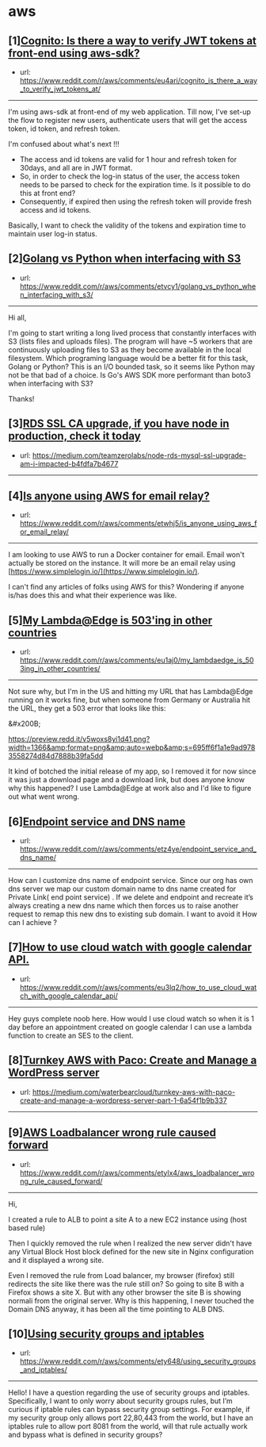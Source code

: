 # aws
## [1][Cognito: Is there a way to verify JWT tokens at front-end using aws-sdk?](https://www.reddit.com/r/aws/comments/eu4ari/cognito_is_there_a_way_to_verify_jwt_tokens_at/)
- url: https://www.reddit.com/r/aws/comments/eu4ari/cognito_is_there_a_way_to_verify_jwt_tokens_at/
---
I'm using aws-sdk at front-end of my web application. Till now, I've set-up the flow to register new users, authenticate users that will get the access token, id token, and refresh token. 

I'm confused about what's next !!!

* The access and id tokens are valid for 1 hour and refresh token for 30days, and all are in JWT format.
* So, in order to check the log-in status of the user,  the access token needs to be parsed to check for the expiration time. Is it possible to do this at front end? 
* Consequently, if expired then using the refresh token will provide fresh access and id tokens.

Basically, I want to check the validity of the tokens and expiration time to maintain user log-in status.
## [2][Golang vs Python when interfacing with S3](https://www.reddit.com/r/aws/comments/etvcy1/golang_vs_python_when_interfacing_with_s3/)
- url: https://www.reddit.com/r/aws/comments/etvcy1/golang_vs_python_when_interfacing_with_s3/
---
Hi all,

I'm going to start writing a long lived process that constantly interfaces with S3 (lists files and uploads files). The program will have \~5 workers that are continuously uploading files to S3 as they become available in the local filesystem. Which programing language would be a better fit for this task, Golang or Python? This is an I/O bounded task, so it seems like Python may not be that bad of a choice. Is Go's AWS SDK more performant than boto3 when interfacing with S3?

Thanks!
## [3][RDS SSL CA upgrade, if you have node in production, check it today](https://www.reddit.com/r/aws/comments/eu0yd3/rds_ssl_ca_upgrade_if_you_have_node_in_production/)
- url: https://medium.com/teamzerolabs/node-rds-mysql-ssl-upgrade-am-i-impacted-b4fdfa7b4677
---

## [4][Is anyone using AWS for email relay?](https://www.reddit.com/r/aws/comments/etwhj5/is_anyone_using_aws_for_email_relay/)
- url: https://www.reddit.com/r/aws/comments/etwhj5/is_anyone_using_aws_for_email_relay/
---
I am looking to use AWS to run a Docker container for email. Email won't actually be stored on the instance. It will more be an email relay using [https://www.simplelogin.io/](https://www.simplelogin.io/).

I can't find any articles of folks using AWS for this? Wondering if anyone is/has does this and what their experience was like.
## [5][My Lambda@Edge is 503'ing in other countries](https://www.reddit.com/r/aws/comments/eu1aj0/my_lambdaedge_is_503ing_in_other_countries/)
- url: https://www.reddit.com/r/aws/comments/eu1aj0/my_lambdaedge_is_503ing_in_other_countries/
---
Not sure why, but I'm in the US and hitting my URL that has Lambda@Edge running on it works fine, but when someone from Germany or Australia hit the URL, they get a 503 error that looks like this:

&amp;#x200B;

https://preview.redd.it/v5woxs8yi1d41.png?width=1366&amp;format=png&amp;auto=webp&amp;s=695ff6f1a1e9ad9783558274d84d7888b39fa5dd

It kind of botched the initial release of my app, so I removed it for now since it was just a download page and a download link, but does anyone know why this happened? I use Lambda@Edge at work also and I'd like to figure out what went wrong.
## [6][Endpoint service and DNS name](https://www.reddit.com/r/aws/comments/etz4ye/endpoint_service_and_dns_name/)
- url: https://www.reddit.com/r/aws/comments/etz4ye/endpoint_service_and_dns_name/
---
How can I customize dns name of endpoint service. Since our org has own dns server we map our custom domain name to dns name created for Private Link( end point service) . If we delete and endpoint and recreate it’s always creating a new dns name which then forces us to raise another request to remap this new dns to existing sub domain. I want to avoid it
How can I achieve ?
## [7][How to use cloud watch with google calendar API.](https://www.reddit.com/r/aws/comments/eu3lq2/how_to_use_cloud_watch_with_google_calendar_api/)
- url: https://www.reddit.com/r/aws/comments/eu3lq2/how_to_use_cloud_watch_with_google_calendar_api/
---
Hey guys complete noob here. How would I use cloud watch so when it is 1 day before an appointment created on google calendar I can use a lambda function to create an SES to the client.
## [8][Turnkey AWS with Paco: Create and Manage a WordPress server](https://www.reddit.com/r/aws/comments/etrfbo/turnkey_aws_with_paco_create_and_manage_a/)
- url: https://medium.com/waterbearcloud/turnkey-aws-with-paco-create-and-manage-a-wordpress-server-part-1-6a54f1b9b337
---

## [9][AWS Loadbalancer wrong rule caused forward](https://www.reddit.com/r/aws/comments/etylx4/aws_loadbalancer_wrong_rule_caused_forward/)
- url: https://www.reddit.com/r/aws/comments/etylx4/aws_loadbalancer_wrong_rule_caused_forward/
---
Hi,

I created a rule to ALB to point a site A to a new EC2 instance using (host based rule)

Then I quickly removed the rule when I realized the new server didn't have any Virtual Block Host block defined for the new site in Nginx configuration and it displayed a wrong site. 

Even I removed the rule from Load balancer, my browser (firefox) still redirects the site like there was the rule still on? So going to site B with a Firefox shows a site X. But with any other browser the site B is showing normali from the original server.  Why is this happening, I never touched the Domain DNS anyway, it has been all the time pointing to ALB DNS.
## [10][Using security groups and iptables](https://www.reddit.com/r/aws/comments/ety648/using_security_groups_and_iptables/)
- url: https://www.reddit.com/r/aws/comments/ety648/using_security_groups_and_iptables/
---
Hello! I have a question regarding the use of security groups and iptables. Specifically, I want to only worry about security groups rules, but I’m curious if iptable rules can bypass security group settings. For example, if my security group only allows port 22,80,443 from the world, but I have an iptables rule to allow port 8081 from the world, will that rule actually work and bypass what is defined in security groups?
